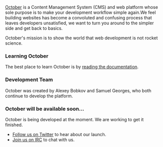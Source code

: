 [October](http://octobercms.com) is a Content Management System (CMS) and web platform whose sole purpose is to make your development workflow simple again.We feel building websites has become a convoluted and confusing process that leaves developers unsatisfied, we want to turn you around to the simpler side and get back to basics.

October's mission is to show the world that web development is not rocket science.

### Learning October

The best place to learn October is by [reading the documentation](http://octobercms.com/docs).

### Development Team

October was created by Alexey Bobkov and Samuel Georges, who both continue to develop the platform.

### October will be available soon...

October is being developed at the moment. We are working to get it finished. 

* [Follow us on Twitter](http://twitter.com/octobercms) to hear about our launch.
* [Join us on IRC](https://kiwiirc.com/client/irc.freenode.net/?nick=Octonaut|?#october) to chat with us.
